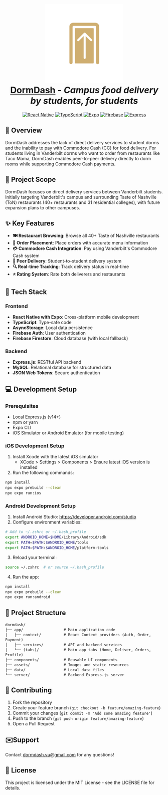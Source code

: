 <h1 align="center">
  <img src="./assets/icons/splash-icon-dark.png" alt="DormDash Icon" width="250"/>
  <br>
  <a href="https://github.com/fbablu/dormdash">DormDash</a> - <i>Campus food delivery by students, for students</i>
</h1>

<p align="center">
  <a href="https://reactnative.dev/" target="_blank"><img src="https://img.shields.io/badge/React_Native-20232A?style=for-the-badge&logo=react&logoColor=61DAFB" alt="React Native"></a>
  <a href="https://www.typescriptlang.org/" target="_blank"><img src="https://img.shields.io/badge/TypeScript-007ACC?style=for-the-badge&logo=typescript&logoColor=white" alt="TypeScript"></a>
  <a href="https://docs.expo.dev/" target="_blank"><img src="https://img.shields.io/badge/Expo-000020?style=for-the-badge&logo=expo&logoColor=white" alt="Expo"></a>
  <a href="https://firebase.google.com/" target="_blank"><img src="https://img.shields.io/badge/Firebase-FFCA28?style=for-the-badge&logo=firebase&logoColor=black" alt="Firebase"></a>
  <a href="https://expressjs.com/" target="_blank"><img src="https://img.shields.io/badge/Express-000000?style=for-the-badge&logo=express&logoColor=white" alt="Express"></a>
</p>

## 🚀 Overview

DormDash addresses the lack of direct delivery services to student dorms and the inability to pay with Commodore Cash (CC) for food delivery. For students living in Vanderbilt dorms who want to order from restaurants like Taco Mama, DormDash enables peer-to-peer delivery directly to dorm rooms while supporting Commodore Cash payments.

## 🎯 Project Scope

DormDash focuses on direct delivery services between Vanderbilt students. Initially targeting Vanderbilt's campus and surrounding Taste of Nashville (ToN) restaurants (40+ restaurants and 31 residential colleges), with future expansion plans to other campuses.

## ✨ Key Features

- **🍽️ Restaurant Browsing**: Browse all 40+ Taste of Nashville restaurants
- **🛒 Order Placement**: Place orders with accurate menu information
- **💳 Commodore Cash Integration**: Pay using Vanderbilt's Commodore Cash system
- **🚴 Peer Delivery**: Student-to-student delivery system
- **🔍 Real-time Tracking**: Track delivery status in real-time
- **⭐ Rating System**: Rate both deliverers and restaurants

## 🔧 Tech Stack

### Frontend
- **React Native with Expo**: Cross-platform mobile development
- **TypeScript**: Type-safe code
- **AsyncStorage**: Local data persistence
- **Firebase Auth**: User authentication
- **Firebase Firestore**: Cloud database (with local fallback)

### Backend
- **Express.js**: RESTful API backend
- **MySQL**: Relational database for structured data
- **JSON Web Tokens**: Secure authentication

## 💻 Development Setup

### Prerequisites
- Local Express.js (v14+)
- npm or yarn
- Expo CLI
- iOS Simulator or Android Emulator (for mobile testing)

### iOS Development Setup

1. Install Xcode with the latest iOS simulator
   - XCode > Settings > Components > Ensure latest iOS version is installed
2. Run the following commands:

```bash
npm install
npx expo prebuild --clean
npx expo run:ios
```

### Android Development Setup

1. Install Android Studio: https://developer.android.com/studio
2. Configure environment variables:

```bash
# Add to ~/.zshrc or ~/.bash_profile
export ANDROID_HOME=$HOME/Library/Android/sdk
export PATH=$PATH:$ANDROID_HOME/tools
export PATH=$PATH:$ANDROID_HOME/platform-tools
```

3. Reload your terminal:

```bash
source ~/.zshrc  # or source ~/.bash_profile
```

4. Run the app:

```bash
npm install
npx expo prebuild --clean
npx expo run:android
```

## 📂 Project Structure

```
dormdash/
├── app/                  # Main application code
│   ├── context/          # React Context providers (Auth, Order, Payment)
│   ├── services/         # API and backend services
│   └── (tabs)/           # Main app tabs (Home, Deliver, Orders, Profile)
├── components/           # Reusable UI components
├── assets/               # Images and static resources
├── data/                 # Local data files
└── server/               # Backend Express.js server
```

## 🤝 Contributing

1. Fork the repository
2. Create your feature branch (`git checkout -b feature/amazing-feature`)
3. Commit your changes (`git commit -m 'Add some amazing feature'`)
4. Push to the branch (`git push origin feature/amazing-feature`)
5. Open a Pull Request

## ✉️Support

Contact dormdash.vu@gmail.com for any questions!

## 📜 License

This project is licensed under the MIT License - see the LICENSE file for details.
